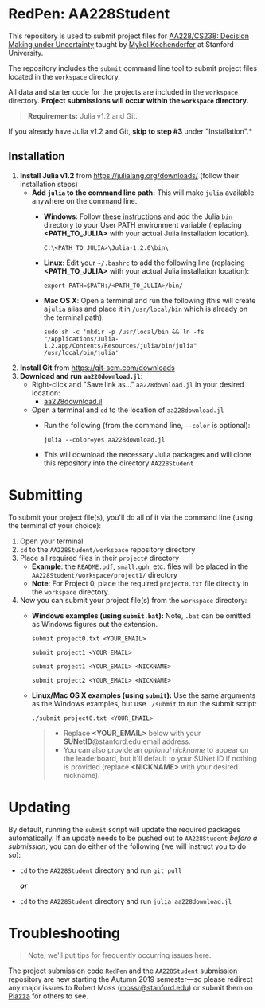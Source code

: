 



# RedPen: AA228Student

This repository is used to submit project files for [AA228/CS238: Decision Making under Uncertainty](https://aa228.stanford.edu) taught by [Mykel Kochenderfer](https://mykel.kochenderfer.com) at Stanford University.

The repository includes the `submit` command line tool to submit project files located in the `workspace` directory.

All data and starter code for the projects are included in the `workspace` directory. **Project submissions will occur within the `workspace` directory.**

> **Requirements:** Julia v1.2 and Git.

If you already have Julia v1.2 and Git, **skip to step #3** under "Installation".*


## Installation
1. **Install Julia v1.2** from https://julialang.org/downloads/ (follow their installation steps)
   - **Add `julia` to the command line path:** This will make `julia` available anywhere on the command line.
     - **Windows**:  Follow [these instructions](https://helpdeskgeek.com/windows-10/add-windows-path-environment-variable/) and add the Julia `bin` directory to your User PATH environment variable (replacing **<PATH_TO_JULIA>** with your actual Julia installation location).

           C:\<PATH_TO_JULIA>\Julia-1.2.0\bin\
     - **Linux**: Edit your `~/.bashrc` to add the following line (replacing **<PATH_TO_JULIA>** with your actual Julia installation location):

           export PATH=$PATH:/<PATH_TO_JULIA>/bin/
     - **Mac OS X**: Open a terminal and run the following (this will create a`julia` alias and place it in `/usr/local/bin` which is already on the terminal path):

           sudo sh -c 'mkdir -p /usr/local/bin && ln -fs "/Applications/Julia-1.2.app/Contents/Resources/julia/bin/julia" /usr/local/bin/julia'


2. **Install Git** from https://git-scm.com/downloads
3. **Download and run `aa228download.jl`**:
   - Right-click and "Save link as..." `aa228download.jl` in your desired location:
     - [aa228download.jl](https://github.com/sisl/AA228Student.jl/raw/master/aa228download.jl)
   - Open a terminal and `cd` to the location of `aa228download.jl`
     - Run the following (from the command line, `--color` is optional):

           julia --color=yes aa228download.jl
     - This will download the necessary Julia packages and will clone this repository into the directory `AA228Student`

# Submitting
To submit your project file(s), you'll do all of it via the command line (using the terminal of your choice):
1. Open your terminal
2. `cd` to the `AA228Student/workspace` repository directory
3. Place all required files in their `project#` directory
   - **Example**: the `README.pdf`, `small.gph`, etc. files will be placed in the `AA228Student/workspace/project1/` directory
   - **Note**: For Project 0, place the required `project0.txt` file directly in the `workspace` directory.
 4. Now you can submit your project file(s) from the `workspace` directory:
     - **Windows examples (using `submit.bat`):** Note, `.bat` can be omitted as Windows figures out the extension.

           submit project0.txt <YOUR_EMAIL>

           submit project1 <YOUR_EMAIL>

           submit project1 <YOUR_EMAIL> <NICKNAME>

           submit project2 <YOUR_EMAIL> <NICKNAME>

    - **Linux/Mac OS X examples (using `submit`):** Use the same arguments as the Windows examples, but use `./submit` to run the submit script:

          ./submit project0.txt <YOUR_EMAIL>
      > - Replace **<YOUR_EMAIL>** below with your **SUNetID**@stanford.edu email address.
      > - You can also provide an *optional nickname* to appear on the leaderboard, but it'll default to your SUNet ID if nothing is provided (replace **\<NICKNAME\>** with your desired nickname).

# Updating
By default, running the `submit` script will update the required packages automatically. If an update needs to be pushed out to `AA228Student` *before a submission*, you can do either of the following (we will instruct you to do so):
- `cd` to the `AA228Student` directory and run `git pull`

  ***or***

- `cd` to the `AA228Student` directory and run `julia aa228download.jl`

# Troubleshooting
> Note, we'll put tips for frequently occurring issues here.

The project submission code `RedPen` and the `AA228Student` submission repository are new starting the Autumn 2019 semester—so please redirect any major issues to Robert Moss (mossr@stanford.edu) or submit them on [Piazza](https://piazza.com/) for others to see.